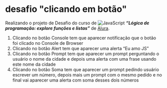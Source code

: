 # desafio "clicando em botão"

Realizando o projeto de Desafio do curso de ![JavaScript](https://img.shields.io/badge/javascript-%23323330.svg?style=for-the-badge&logo=javascript&logoColor=%23F7DF1E) ***“Lógica de programação: explore funções e listas”*** de [Alura](https://https://www.alura.com.br/).
<br>
1. Clicando no botão Console tem que aparecer notificação que o botão foi clicado no Console de Browser 
2. Clicando no botão Alert tem que aparecer uma alerta “Eu amo JS”
3. Clicando no botão Prompt tem que aparecer um prompt perguntando o usuário o nome da cidade e depois uma alerta com uma frase usando este nome da cidade 
4. Clicando no botão Soma tem que aparecer um prompt pedindo usuário escrever um número, depois mais um prompt com o mesmo pedido e no final vai aparecer uma alerta com soma desses dois números 
